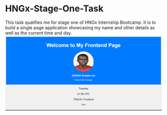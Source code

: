 # HNGx-Stage-One-Task
This task qualifies me for stage one of HNGx Internship Bootcamp. It is to build a single page application showcasing my name and other details as well as the current time and day.
![Project Banner](Images/repoImage.png)
